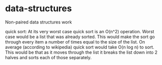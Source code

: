 # data-structures
Non-paired data structures work

quick sort:
At its very worst case quick sort is an O(n^2) operation.  Worst case would be a list that was already sorted.  This would make the sort go through every item a number of times equal to the size of the list.
On average (according to wikipedia) quick sort would take O(n log n) to sort.  This would be that as it moves through the list it breaks the list down into 2 halves and sorts each of those separately.

